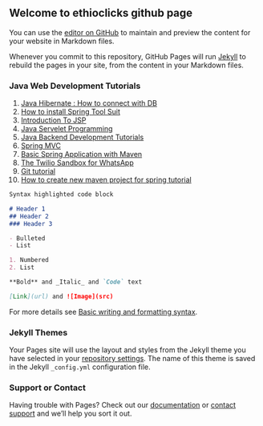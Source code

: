 ## Welcome to ethioclicks github page

You can use the [editor on GitHub](https://github.com/ethioclicks/ethioclicks.github.io/edit/main/index.md) to maintain and preview the content for your website in Markdown files.

Whenever you commit to this repository, GitHub Pages will run [Jekyll](https://jekyllrb.com/) to rebuild the pages in your site, from the content in your Markdown files.

### Java Web Development Tutorials

1.  [Java Hibernate : How to connect with DB](https://github.com/ethioclicks/Java-Web-Development-Tutorials/blob/main/Hibernate.md)
2.  [How to install Spring Tool Suit](https://github.com/ethioclicks/Java-Web-Development-Tutorials/blob/main/Introduction_To_Spring_Framework.md)
3.  [Introduction To JSP](https://github.com/ethioclicks/Java-Web-Development-Tutorials/blob/main/Introduction_to_JSP.md)
4.  [Java Servelet Programming](https://github.com/ethioclicks/Java-Web-Development-Tutorials/blob/main/JavaServlet.md)
5.  [Java Backend Development Tutorials](https://github.com/ethioclicks/Java-Web-Development-Tutorials/blob/main/README.md)
6.  [Spring MVC](https://github.com/ethioclicks/Java-Web-Development-Tutorials/blob/main/Spring-MVC.md)
7.  [Basic Spring Application with Maven](https://github.com/ethioclicks/Java-Web-Development-Tutorials/blob/main/Spring.md)
8.  [The Twilio Sandbox for WhatsApp](https://github.com/ethioclicks/Java-Web-Development-Tutorials/blob/main/TwilioDoc.md)
9.  [Git tutorial](https://github.com/ethioclicks/Java-Web-Development-Tutorials/blob/main/git-tutorial.md)
10.  [How to create new maven project for spring tutorial](https://github.com/ethioclicks/Java-Web-Development-Tutorials/blob/main/~WRL2196.tmp)


```markdown
Syntax highlighted code block

# Header 1
## Header 2
### Header 3

- Bulleted
- List

1. Numbered
2. List

**Bold** and _Italic_ and `Code` text

[Link](url) and ![Image](src)
```

For more details see [Basic writing and formatting syntax](https://docs.github.com/en/github/writing-on-github/getting-started-with-writing-and-formatting-on-github/basic-writing-and-formatting-syntax).

### Jekyll Themes

Your Pages site will use the layout and styles from the Jekyll theme you have selected in your [repository settings](https://github.com/ethioclicks/ethioclicks.github.io/settings/pages). The name of this theme is saved in the Jekyll `_config.yml` configuration file.

### Support or Contact

Having trouble with Pages? Check out our [documentation](https://docs.github.com/categories/github-pages-basics/) or [contact support](https://support.github.com/contact) and we’ll help you sort it out.
